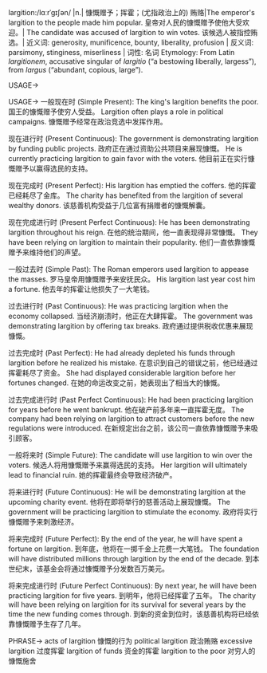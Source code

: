 largition:/lɑːrˈɡɪʃən/
|n.| 慷慨赠予；挥霍；(尤指政治上的) 贿赂|The emperor's largition to the people made him popular.  皇帝对人民的慷慨赠予使他大受欢迎。| The candidate was accused of largition to win votes.  该候选人被指控贿选。| 近义词: generosity, munificence, bounty, liberality, profusion | 反义词: parsimony, stinginess, miserliness | 词性: 名词
Etymology: From Latin *largitionem*, accusative singular of *largitio* (“a bestowing liberally, largess”), from *largus* (“abundant, copious, large”).

USAGE->

USAGE->
一般现在时 (Simple Present):
The king's largition benefits the poor. 国王的慷慨赠予使穷人受益。
Largition often plays a role in political campaigns.  慷慨赠予经常在政治竞选中发挥作用。

现在进行时 (Present Continuous):
The government is demonstrating largition by funding public projects. 政府正在通过资助公共项目来展现慷慨。
He is currently practicing largition to gain favor with the voters. 他目前正在实行慷慨赠予以赢得选民的支持。


现在完成时 (Present Perfect):
His largition has emptied the coffers. 他的挥霍已经耗尽了金库。
The charity has benefited from the largition of several wealthy donors.  该慈善机构受益于几位富有捐赠者的慷慨解囊。

现在完成进行时 (Present Perfect Continuous):
He has been demonstrating largition throughout his reign. 在他的统治期间，他一直表现得非常慷慨。
They have been relying on largition to maintain their popularity.  他们一直依靠慷慨赠予来维持他们的声望。

一般过去时 (Simple Past):
The Roman emperors used largition to appease the masses. 罗马皇帝用慷慨赠予来安抚民众。
His largition last year cost him a fortune. 他去年的挥霍让他损失了一大笔钱。

过去进行时 (Past Continuous):
He was practicing largition when the economy collapsed.  当经济崩溃时，他正在大肆挥霍。
The government was demonstrating largition by offering tax breaks. 政府通过提供税收优惠来展现慷慨。


过去完成时 (Past Perfect):
He had already depleted his funds through largition before he realized his mistake. 在意识到自己的错误之前，他已经通过挥霍耗尽了资金。
She had displayed considerable largition before her fortunes changed. 在她的命运改变之前，她表现出了相当大的慷慨。

过去完成进行时 (Past Perfect Continuous):
He had been practicing largition for years before he went bankrupt. 他在破产前多年来一直挥霍无度。
The company had been relying on largition to attract customers before the new regulations were introduced.  在新规定出台之前，该公司一直依靠慷慨赠予来吸引顾客。


一般将来时 (Simple Future):
The candidate will use largition to win over the voters. 候选人将用慷慨赠予来赢得选民的支持。
Her largition will ultimately lead to financial ruin. 她的挥霍最终会导致经济破产。

将来进行时 (Future Continuous):
He will be demonstrating largition at the upcoming charity event. 他将在即将举行的慈善活动上展现慷慨。
The government will be practicing largition to stimulate the economy. 政府将实行慷慨赠予来刺激经济。


将来完成时 (Future Perfect):
By the end of the year, he will have spent a fortune on largition. 到年底，他将在一掷千金上花费一大笔钱。
The foundation will have distributed millions through largition by the end of the decade. 到本世纪末，该基金会将通过慷慨赠予分发数百万美元。

将来完成进行时 (Future Perfect Continuous):
By next year, he will have been practicing largition for five years. 到明年，他将已经挥霍了五年。
The charity will have been relying on largition for its survival for several years by the time the new funding comes through.  到新的资金到位时，该慈善机构将已经依靠慷慨赠予生存了几年。




PHRASE->
acts of largition 慷慨的行为
political largition 政治贿赂
excessive largition 过度挥霍
largition of funds  资金的挥霍
largition to the poor 对穷人的慷慨施舍
